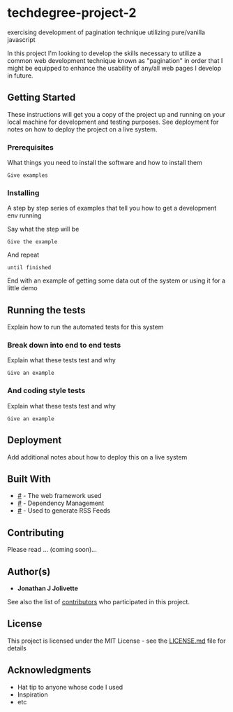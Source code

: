 # techdegree-project-2
exercising development of pagination technique utilizing pure/vanilla javascript

In this project I'm looking to develop the skills necessary to utilize a common web development technique known as "pagination" in order that I might be equipped to enhance the usability of any/all web pages I develop in future.

## Getting Started

These instructions will get you a copy of the project up and running on your local machine for development and testing purposes. See deployment for notes on how to deploy the project on a live system.

### Prerequisites

What things you need to install the software and how to install them

```
Give examples
```

### Installing

A step by step series of examples that tell you how to get a development env running

Say what the step will be

```
Give the example
```

And repeat

```
until finished
```

End with an example of getting some data out of the system or using it for a little demo

## Running the tests

Explain how to run the automated tests for this system

### Break down into end to end tests

Explain what these tests test and why

```
Give an example
```

### And coding style tests

Explain what these tests test and why

```
Give an example
```

## Deployment

Add additional notes about how to deploy this on a live system

## Built With

* [#](http://www.example.io/1.0.2/docs/) - The web framework used
* [#](https://example.example.org/) - Dependency Management
* [#](https://example.github.io/rome/) - Used to generate RSS Feeds

## Contributing

Please read ... (coming soon)...

## Author(s)

* **Jonathan J Jolivette**

See also the list of [contributors](https://github.com/your/project/contributors) who participated in this project.

## License

This project is licensed under the MIT License - see the [LICENSE.md](LICENSE.md) file for details

## Acknowledgments

* Hat tip to anyone whose code I used
* Inspiration
* etc
